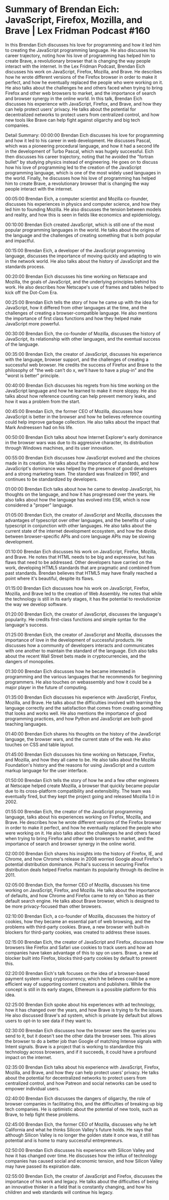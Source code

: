 # Summary of Brendan Eich: JavaScript, Firefox, Mozilla, and Brave | Lex Fridman Podcast #160

In this Brendan Eich discusses his love for programming and how it led him to creating the JavaScript programming language. He also discusses his career trajectory, noting how his love of programming has helped him to create Brave, a revolutionary browser that is changing the way people interact with the internet.
In the Lex Fridman Podcast, Brendan Eich discusses his work on JavaScript, Firefox, Mozilla, and Brave. He describes how he wrote different versions of the Firefox browser in order to make it perfect, and how he eventually replaced the people who were working on it. He also talks about the challenges he and others faced when trying to bring Firefox and other web browsers to market, and the importance of search and browser synergy in the online world.
In this talk, Brendan Eich discusses his experience with JavaScript, Firefox, and Brave, and how they can help protect users' privacy. He talks about the potential for decentralized networks to protect users from centralized control, and how new tools like Brave can help fight against oligarchy and big tech companies.

Detail Summary: 
00:00:00
Brendan Eich discusses his love for programming and how it led to his career in web development. He discusses Pascal, which was a pioneering procedural language, and how it had a second life in the development of Turbo Pascal, which was hugely successful. Eich then discusses his career trajectory, noting that he avoided the "fortran bullet" by studying physics instead of engineering. He goes on to discuss how his love of programming led to the creation of the JavaScript programming language, which is one of the most widely used languages in the world. Finally, he discusses how his love of programming has helped him to create Brave, a revolutionary browser that is changing the way people interact with the internet.

00:05:00
Brendan Eich, a computer scientist and Mozilla co-founder, discusses his experiences in physics and computer science, and how they led him to founding Mozilla. He also discusses the tension between models and reality, and how this is seen in fields like economics and epidemiology.

00:10:00
Brendan Eich created JavaScript, which is still one of the most popular programming languages in the world. He talks about the origins of the language and the challenges of creating something that is both popular and impactful.

00:15:00
Brendan Eich, a developer of the JavaScript programming language, discusses the importance of moving quickly and adapting to win in the network world. He also talks about the history of JavaScript and the standards process.

00:20:00
Brendan Eich discusses his time working on Netscape and Mozilla, the goals of JavaScript, and the underlying principles behind his work. He also describes how Netscape's use of frames and tables helped to kick off the Dot-Com Era.

00:25:00
Brendan Eich tells the story of how he came up with the idea for JavaScript, how it differed from other languages at the time, and the challenges of creating a browser-compatible language. He also mentions the importance of first class functions and how they helped make JavaScript more powerful.

00:30:00
Brendan Eich, the co-founder of Mozilla, discusses the history of JavaScript, its relationship with other languages, and the eventual success of the language.

00:35:00
Brendan Eich, the creator of JavaScript, discusses his experience with the language, browser support, and the challenges of creating a successful web browser. He credits the success of Firefox and Brave to the philosophy of "the web can't do x, we'll have to have a plug-in" and the "worst is better" principle.

00:40:00
Brendan Eich discusses his regrets from his time working on the JavaScript language and how he learned to make it more sloppy. He also talks about how reference counting can help prevent memory leaks, and how it was a problem from the start.

00:45:00
Brendan Eich, the former CEO of Mozilla, discusses how JavaScript is better in the browser and how he believes reference counting could help improve garbage collection. He also talks about the impact that Mark Andreessen had on his life.

00:50:00
Brendan Eich talks about how Internet Explorer's early dominance in the browser wars was due to its aggressive character, its distribution through Windows machines, and its user innovation.

00:55:00
Brendan Eich discusses how JavaScript evolved and the choices made in its creation. He talks about the importance of standards, and how JavaScript's dominance was helped by the presence of good developers and a strong marketing team. The standard was finalized in 1997, and continues to be standardized by developers.

01:00:00
Brendan Eich talks about how he came to develop JavaScript, his thoughts on the language, and how it has progressed over the years. He also talks about how the language has evolved into ES6, which is now considered a "proper" language.

01:05:00
Brendan Eich, the creator of JavaScript and Mozilla, discusses the advantages of typescript over other languages, and the benefits of using typescript in conjunction with other languages. He also talks about the current state of the internet development ecosystem, and how the divide between browser-specific APIs and core language APIs may be slowing development.

01:10:00
Brendan Eich discusses his work on JavaScript, Firefox, Mozilla, and Brave. He notes that HTML needs to be big and expressive, but has flaws that need to be addressed. Other developers have carried on the work, developing HTML5 standards that are pragmatic and combined from past standards. Brendan believes that HTML5 may have finally reached a point where it's beautiful, despite its flaws.

01:15:00
Brendan Eich discusses how his work on JavaScript, Firefox, Mozilla, and Brave led to the creation of Web Assembly. He notes that while the technology is still in its early stages, it has the potential to revolutionize the way we develop software.

01:20:00
Brendan Eich, the creator of JavaScript, discusses the language's popularity. He credits first-class functions and simple syntax for the language's success.

01:25:00
Brendan Eich, the creator of JavaScript and Mozilla, discusses the importance of love in the development of successful products. He discusses how a community of developers interacts and communicates with one another to maintain the standard of the language. Eich also talks about the recent Wall Street bets made in cryptocurrencies, and the dangers of monopolies.

01:30:00
Brendan Eich discusses how he became interested in programming and the various languages that he recommends for beginning programmers. He also touches on webassembly and how it could be a major player in the future of computing.

01:35:00
Brendan Eich discusses his experience with JavaScript, Firefox, Mozilla, and Brave. He talks about the difficulties involved with learning the language correctly and the satisfaction that comes from creating something that looks and works well. He also mentions the importance of good programming practices, and how Python and JavaScript are both good teaching languages.

01:40:00
Brendan Eich shares his thoughts on the history of the JavaScript language, the browser wars, and the current state of the web. He also touches on CSS and table layout.

01:45:00
Brendan Eich discusses his time working on Netscape, Firefox, and Mozilla, and how they all came to be. He also talks about the Mozilla Foundation's history and the reasons for using JavaScript and a custom markup language for the user interface.

01:50:00
Brendan Eich tells the story of how he and a few other engineers at Netscape helped create Mozilla, a browser that quickly became popular due to its cross-platform compatibility and extensibility. The team was eventually fired, but they kept the project going and released Mozilla 1.0 in 2002.

01:55:00
Brendan Eich, the creator of the JavaScript programming language, talks about his experiences working on Firefox, Mozilla, and Brave. He describes how he wrote different versions of the Firefox browser in order to make it perfect, and how he eventually replaced the people who were working on it. He also talks about the challenges he and others faced when trying to bring Firefox and other web browsers to market, and the importance of search and browser synergy in the online world.

02:00:00
Brendan Eich shares his insights into the history of Firefox, IE, and Chrome, and how Chrome's release in 2008 worried Google about Firefox's potential distribution dominance. Pichai's success in securing Firefox distribution deals helped Firefox maintain its popularity through its decline in 2011.

02:05:00
Brendan Eich, the former CEO of Mozilla, discusses his time working on JavaScript, Firefox, and Mozilla. He talks about the importance of defaults, and how Chrome and Firefox came to rely on Yahoo as their default search engine. He talks about Brave browser, which is designed to be more privacy-focused than other browsers.

02:10:00
Brendan Eich, a co-founder of Mozilla, discusses the history of cookies, how they became an essential part of web browsing, and the problems with third-party cookies. Brave, a new browser with built-in blockers for third-party cookies, was created to address these issues.

02:15:00
Brendan Eich, the creator of JavaScript and Firefox, discusses how browsers like Firefox and Safari use cookies to track users and how ad companies have taken advantage of this to spy on users. Brave, a new ad blocker built into Firefox, blocks third-party cookies by default to prevent this.

02:20:00
Brendan Eich's talk focuses on the idea of a browser-based payment system using cryptocurrency, which he believes could be a more efficient way of supporting content creators and publishers. While the concept is still in its early stages, Ethereum is a possible platform for this idea.

02:25:00
Brendan Eich spoke about his experiences with ad technology, how it has changed over the years, and how Brave is trying to fix the issues. He also discussed Brave's ad system, which is private by default but allows users to opt-in to see data if they want to.

02:30:00
Brendan Eich discusses how the browser sees the queries you send to it, but it doesn't see the other data the browser sees. This allows the browser to do a better job than Google of matching Intense signals with Intent signals. Brave is a project that is working to standardize this technology across browsers, and if it succeeds, it could have a profound impact on the internet.

02:35:00
Brendan Eich talks about his experience with JavaScript, Firefox, Mozilla, and Brave, and how they can help protect users' privacy. He talks about the potential for decentralized networks to protect users from centralized control, and how Patreon and social networks can be used to empower individual users.

02:40:00
Brendan Eich discusses the dangers of oligarchy, the role of browser companies in facilitating this, and the difficulties of breaking up big tech companies. He is optimistic about the potential of new tools, such as Brave, to help fight these problems.

02:45:00
Brendan Eich, the former CEO of Mozilla, discusses why he left California and what he thinks Silicon Valley's future holds. He says that although Silicon Valley is no longer the golden state it once was, it still has potential and is home to many successful entrepreneurs.

02:50:00
Brendan Eich discusses his experience with Silicon Valley and how it has changed over time. He discusses how the influx of technology companies has caused social and economic tension, and how Silicon Valley may have passed its expiration date.

02:55:00
Brendan Eich, the creator of JavaScript and Firefox, discusses the importance of his work and legacy. He talks about the difficulties of being an innovative thinker in a field that is constantly changing, and how his children and web standards will continue his legacy.

